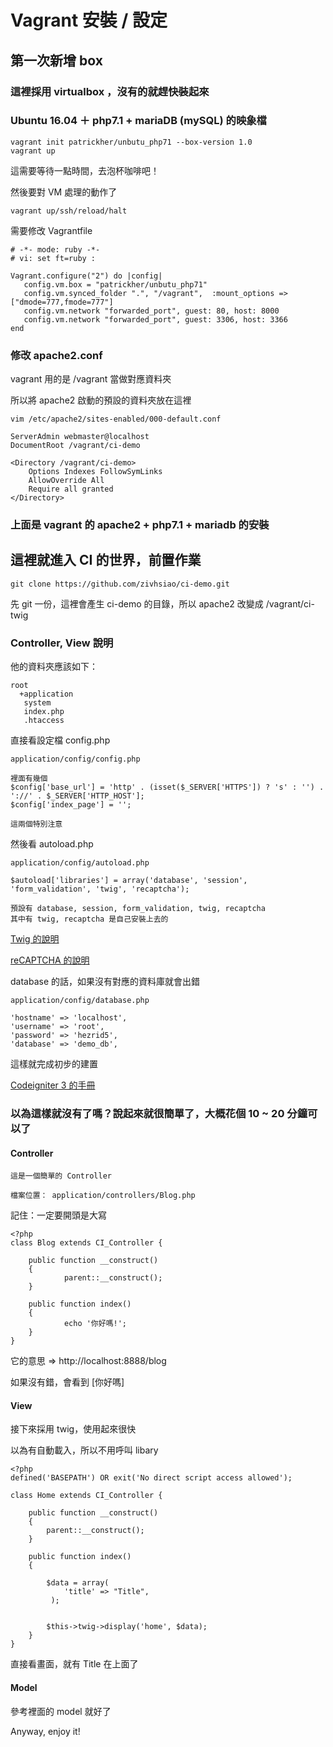 # Vagrant 安裝  / 設定

## 第一次新增 box

### 這裡採用  virtualbox ，沒有的就趕快裝起來

### Ubuntu 16.04 ＋ php7.1 + mariaDB (mySQL) 的映象檔 

    vagrant init patrickher/unbutu_php71 --box-version 1.0
    vagrant up
    
這需要等待一點時間，去泡杯咖啡吧！    

然後要對 VM 處理的動作了

    vagrant up/ssh/reload/halt

需要修改 Vagrantfile

    # -*- mode: ruby -*-
    # vi: set ft=ruby :

    Vagrant.configure("2") do |config|
       config.vm.box = "patrickher/unbutu_php71"
       config.vm.synced_folder ".", "/vagrant",  :mount_options => ["dmode=777,fmode=777"]
       config.vm.network "forwarded_port", guest: 80, host: 8000
       config.vm.network "forwarded_port", guest: 3306, host: 3366
    end
    
### 修改 apache2.conf

vagrant 用的是 /vagrant 當做對應資料夾

所以將 apache2 啟動的預設的資料夾放在這裡

    vim /etc/apache2/sites-enabled/000-default.conf

    ServerAdmin webmaster@localhost
    DocumentRoot /vagrant/ci-demo

    <Directory /vagrant/ci-demo>
        Options Indexes FollowSymLinks
        AllowOverride All
        Require all granted
    </Directory>
    
### 上面是 vagrant 的 apache2 + php7.1 + mariadb 的安裝    

## 這裡就進入 CI 的世界，前置作業

    git clone https://github.com/zivhsiao/ci-demo.git

先 git 一份，這裡會產生 ci-demo 的目錄，所以 apache2 改變成 /vagrant/ci-twig

### Controller, View 說明

他的資料夾應該如下：

    root
      +application
       system
       index.php
       .htaccess
       
直接看設定檔 config.php

    application/config/config.php
    
    裡面有幾個
    $config['base_url'] = 'http' . (isset($_SERVER['HTTPS']) ? 's' : '') . '://' . $_SERVER['HTTP_HOST'];
    $config['index_page'] = '';
    
    這兩個特別注意
           
然後看 autoload.php

    application/config/autoload.php
    
    $autoload['libraries'] = array('database', 'session', 'form_validation', 'twig', 'recaptcha');
    
    預設有 database, session, form_validation, twig, recaptcha
    其中有 twig, recaptcha 是自己安裝上去的


[Twig 的說明](https://twig.symfony.com/)

[reCAPTCHA 的說明](https://www.google.com/recaptcha/intro/android.html)

database 的話，如果沒有對應的資料庫就會出錯

    application/config/database.php
    
    'hostname' => 'localhost',
	'username' => 'root',
	'password' => 'hezrid5',
	'database' => 'demo_db',
	
這樣就完成初步的建置

[Codeigniter 3 的手冊](https://codeigniter.org.tw/userguide3/general/welcome.html)	

### 以為這樣就沒有了嗎？說起來就很簡單了，大概花個 10 ~ 20 分鐘可以了

#### Controller

    
    這是一個簡單的 Controller 
        
    檔案位置： application/controllers/Blog.php

記住：一定要開頭是大寫
    
    <?php
    class Blog extends CI_Controller {

        public function __construct()
        {
                parent::__construct();
        }

        public function index()
        {
                echo '你好嗎!';
        }
    }
    
它的意思 => http://localhost:8888/blog

如果沒有錯，會看到 [你好嗎]


#### View

接下來採用 twig，使用起來很快

以為有自動載入，所以不用呼叫 libary

    <?php
    defined('BASEPATH') OR exit('No direct script access allowed');

    class Home extends CI_Controller {

	    public function __construct()
	    {
		    parent::__construct();
	    }
	
	    public function index()
	    {
	    
		    $data = array(
			    'title' => "Title",
			 );
			
			 
		    $this->twig->display('home', $data);	
	    }
    }

直接看畫面，就有 Title 在上面了

#### Model

參考裡面的 model 就好了

Anyway, enjoy it!
